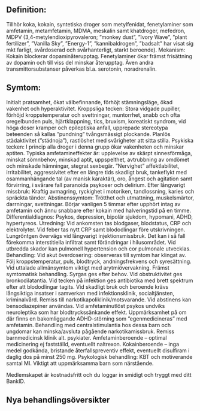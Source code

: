 ## Definition:

Tillhör koka, kokain, syntetiska droger som metylfenidat, fenetylaminer som amfetamin, metamfetamin, MDMA, meskalin samt khatdroger, mefedron, MDPV (3,4-metylendioxipyrovaleron; ”monkey dust”, ”Ivory Wave”, ”plant fertilizer”, ”Vanilla Sky”, ”Energy-1”, ”kannibaldrogen”, ”badsalt” har visat sig mkt farligt, svårdoserad och svårhanterligt, starkt beroende).
Mekanism:
Kokain blockerar dopaminåterupptag. Fenetylaminer ökar främst frisättning av dopamin och till viss del minskar återupptag. Även andra transmittorsubstanser påverkas bl.a. serotonin, noradrenalin.

## Symtom:

Initialt pratsamhet, ökat välbefinnande, förhöjt stämningsläge, ökad vakenhet och hyperaktivitet.
Kroppsliga tecken: Stora vidgade pupiller, förhöjd kroppstemperatur och svettningar, muntorrhet, snabb och ofta oregelbunden puls, hjärtklappning, tics, bruxism, koreatiskt syndrom, vid höga doser kramper och epileptiska anfall, upprepade stereotypa beteenden så kallas ”pundning” tvångsmässigt plockande. Planlös städaktivitet (”städnoja”), rastlöshet med svårigheter att sitta stilla.
Psykiska tecken: I princip alla droger i denna grupp ökar vakenheten och minskar aptiten. Typiska amfetamineffekter är: upplevelse av skärpt sinnesförmåga, minskat sömnbehov, minskad aptit, uppspelthet, avtrubbning av omdömet och minskade hämningar, stegrat sexbegär. ”Nervighet” affektlabilitet, irritabilitet, aggressivitet efter en längre tids skadligt bruk, tankeflykt med osammanhängande tal (av manisk karaktär), oro, ångest och agitation samt förvirring, i svårare fall paranoida psykoser och delirium. Efter långvarigt missbruk: Kraftig avmagring, ryckighet i motoriken, tandlossning, karies och spräckta tänder.
Abstinenssymtom: Trötthet och utmattning, muskelsmärtor, darrningar, svettningar. Börjar vanligen 5 timmar efter upphört intag av amfetamin och ännu snabbare efter kokain med halveringstid på en timme.
Differentialdiagnos: Psykos, depression, bipolär sjukdom, hypomani, ADHD, hypertyreos.
Utredning:
Vid ankomsten tas blodgaser, blodstatus, CRP och elektrolyter. Vid feber tas nytt CRP samt blododlingar före utskrivningen. Lungröntgen övervägs vid långvarigt injektionsmissbruk. Det kan i så fall förekomma interstitiella infiltrat samt förändringar i hilusområdet. Vid utbredda skador kan pulmonell hypertension och cor pulmonale utvecklas.
Behandling:
Vid akut överdosering: observeras till symtom har klingat av. Följ kroppstemperatur, puls, blodtryck, andningsfrekvens och syresättning. Vid uttalade allmänsymtom viktigt med arytmiövervakning. Främst symtomatisk behandling. Syrgas ges efter behov. Vid obstruktivitet ges bronkodilatantia. Vid tecken på infektion ges antibiotika med brett spektrum efter att blododlingar tagits.
Vid skadligt bruk och beroende krävs långsiktiga insatser i samverkan med infektionsklinik, socialtjänsten, kriminalvård. Remiss till narkotikapoliklinik/motsvarande. Vid abstinens kan bensodiazepiner användas. Vid amfetaminutlöst psykos undviks neuroleptika som har blodtryckssänkande effekt.
Uppmärksamhet på om där finns en bakomliggande ADHD-störning som ”egenmedicineras” med amfetamin. Behandling med centralstimulantia hos dessa barn och ungdomar kan minska/avsluta pågående narkotikamissbruk. Remiss barnmedicinsk klinik alt. psykiater.
Amfetaminberoende – optimal medicinering ej fastställd, eventuellt naltrexon.
Kokainberoende – inga medel godkända, bristande återfallspreventiv effekt, eventuellt disulfiram i daglig dos på minst 250 mg.
Psykologisk behandling: KBT och motiverande samtal MI.
Viktigt att uppmärksamma barn som närstående.


Medlemskapet är kostnadsfritt och du loggar in smidigt och tryggt med ditt BankID.

## Nya behandlingsöversikter

